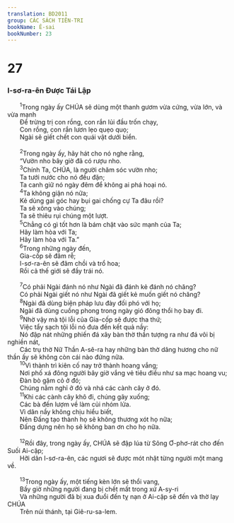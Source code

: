 ```yaml
---
translation: BD2011
group: CÁC SÁCH TIÊN-TRI
bookName: Ê-sai 
bookNumber: 23
---
```


<div class="title"><h1>27</h1><h3>I-sơ-ra-ên Ðược Tái Lập</h3></div>
<span class="verse es_27_1">  <sup>1</sup>Trong ngày ấy CHÚA sẽ dùng một thanh gươm vừa cứng, vừa lớn, và vừa mạnh <br/>  Ðể trừng trị con rồng, con rắn lủi đầu trốn chạy,<br/>  Con rồng, con rắn lươn lẹo quẹo quọ;<br/>  Ngài sẽ giết chết con quái vật dưới biển.<br/><br/></span>
<span class="verse es_27_2">  <sup>2</sup>Trong ngày ấy, hãy hát cho nó nghe rằng,<br/>  “Vườn nho bây giờ đã có rượu nho.<br/></span>
<span class="verse es_27_3">  <sup>3</sup>Chính Ta, CHÚA, là người chăm sóc vườn nho;<br/>  Ta tưới nước cho nó đều đặn;<br/>  Ta canh giữ nó ngày đêm để không ai phá hoại nó.<br/></span>
<span class="verse es_27_4">  <sup>4</sup>Ta không giận nó nữa;<br/>  Kẻ dùng gai góc hay bụi gai chống cự Ta đâu rồi?<br/>  Ta sẽ xông vào chúng;<br/>  Ta sẽ thiêu rụi chúng một lượt.<br/></span>
<span class="verse es_27_5">  <sup>5</sup>Chẳng có gì tốt hơn là bám chặt vào sức mạnh của Ta;<br/>  Hãy làm hòa với Ta;<br/>  Hãy làm hòa với Ta.”<br/></span>
<span class="verse es_27_6">  <sup>6</sup>Trong những ngày đến,<br/>  Gia-cốp sẽ đâm rễ;<br/>  I-sơ-ra-ên sẽ đâm chồi và trổ hoa;<br/>  Rồi cả thế giới sẽ đầy trái nó.<br/><br/></span>
<span class="verse es_27_7">  <sup>7</sup>Có phải Ngài đánh nó như Ngài đã đánh kẻ đánh nó chăng?<br/>  Có phải Ngài giết nó như Ngài đã giết kẻ muốn giết nó chăng?<br/></span>
<span class="verse es_27_8">  <sup>8</sup>Ngài đã dùng biện pháp lưu đày đối phó với họ;<br/>  Ngài đã dùng cuồng phong trong ngày gió đông thổi họ bay đi.<br/></span>
<span class="verse es_27_9">  <sup>9</sup>Nhờ vậy mà tội lỗi của Gia-cốp sẽ được tha thứ;<br/>  Việc tẩy sạch tội lỗi nó đưa đến kết quả nầy: <br/>  Nó đập nát những phiến đá xây bàn thờ thần tượng ra như đá vôi bị nghiền nát,<br/>  Các trụ thờ Nữ Thần A-sê-ra hay những bàn thờ dâng hương cho nữ thần ấy sẽ không còn cái nào đứng nữa.<br/></span>
<span class="verse es_27_10">  <sup>10</sup>Vì thành trì kiên cố nay trở thành hoang vắng;<br/>  Nơi phố xá đông người bây giờ vắng vẻ tiêu điều như sa mạc hoang vu;<br/>  Ðàn bò gặm cỏ ở đó;<br/>  Chúng nằm nghỉ ở đó và nhá các cành cây ở đó.<br/></span>
<span class="verse es_27_11">  <sup>11</sup>Khi các cành cây khô đi, chúng gãy xuống;<br/>  Các bà đến lượm về làm củi nhóm lửa.<br/>  Vì dân nầy không chịu hiểu biết,<br/>  Nên Ðấng tạo thành họ sẽ không thương xót họ nữa;<br/>  Ðấng dựng nên họ sẽ không ban ơn cho họ nữa.<br/><br/></span>
<span class="verse es_27_12">  <sup>12</sup>Rồi đây, trong ngày ấy, CHÚA sẽ đập lúa từ Sông Ơ-phơ-rát cho đến Suối Ai-cập;<br/>  Hỡi dân I-sơ-ra-ên, các ngươi sẽ được mót nhặt từng người một mang về.<br/><br/></span>
<span class="verse es_27_13">  <sup>13</sup>Trong ngày ấy, một tiếng kèn lớn sẽ thổi vang,<br/>  Bấy giờ những người đang bị chết mất trong xứ A-sy-ri <br/>  Và những người đã bị xua đuổi đến tỵ nạn ở Ai-cập sẽ đến và thờ lạy CHÚA <br/>  Trên núi thánh, tại Giê-ru-sa-lem.<br/></span>
